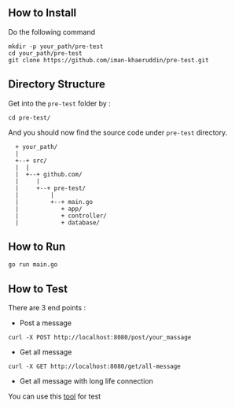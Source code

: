 ## How to Install

Do the following command
```
mkdir -p your_path/pre-test
cd your_path/pre-test
git clone https://github.com/iman-khaeruddin/pre-test.git
```

## Directory Structure

Get into the `pre-test` folder by :

```
cd pre-test/
```
And you should now find the source code under `pre-test` directory.

```
  + your_path/
  |
  +--+ src/
  |  |
  |  +--+ github.com/
  |     |
  |     +--+ pre-test/
  |         |
  |         +--+ main.go
  |            + app/
  |            + controller/
  |            + database/

```

## How to Run
```
go run main.go
```

## How to Test
There are 3 end points :
- Post a message
```
curl -X POST http://localhost:8080/post/your_massage
```
- Get all message
```
curl -X GET http://localhost:8080/get/all-message
```
- Get all message with long life connection

You can use this [tool](https://chrome.google.com/webstore/detail/websocket-test-client/fgponpodhbmadfljofbimhhlengambbn) for test
